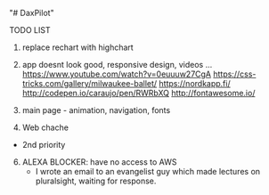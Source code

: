 "# DaxPilot" 

TODO LIST

1. replace rechart with highchart

2. app doesnt look good, responsive design, videos ... 
    https://www.youtube.com/watch?v=0euuuw27CgA
    https://css-tricks.com/gallery/milwaukee-ballet/
    https://nordkapp.fi/
    http://codepen.io/caraujo/pen/RWRbXQ
    http://fontawesome.io/

3. main page - animation,  navigation, fonts

5. Web chache
 - 2nd priority

6. ALEXA 
    BLOCKER: have no access to AWS
    - I wrote an email to an evangelist guy which made lectures on pluralsight, waiting for response. 

